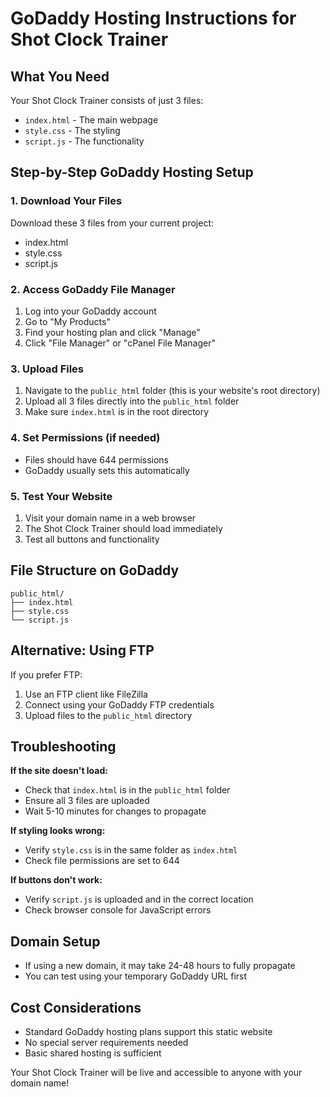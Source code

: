 # GoDaddy Hosting Instructions for Shot Clock Trainer

## What You Need

Your Shot Clock Trainer consists of just 3 files:
- `index.html` - The main webpage
- `style.css` - The styling
- `script.js` - The functionality

## Step-by-Step GoDaddy Hosting Setup

### 1. Download Your Files
Download these 3 files from your current project:
- index.html
- style.css  
- script.js

### 2. Access GoDaddy File Manager
1. Log into your GoDaddy account
2. Go to "My Products"
3. Find your hosting plan and click "Manage"
4. Click "File Manager" or "cPanel File Manager"

### 3. Upload Files
1. Navigate to the `public_html` folder (this is your website's root directory)
2. Upload all 3 files directly into the `public_html` folder
3. Make sure `index.html` is in the root directory

### 4. Set Permissions (if needed)
- Files should have 644 permissions
- GoDaddy usually sets this automatically

### 5. Test Your Website
1. Visit your domain name in a web browser
2. The Shot Clock Trainer should load immediately
3. Test all buttons and functionality

## File Structure on GoDaddy
```
public_html/
├── index.html
├── style.css
└── script.js
```

## Alternative: Using FTP
If you prefer FTP:
1. Use an FTP client like FileZilla
2. Connect using your GoDaddy FTP credentials
3. Upload files to the `public_html` directory

## Troubleshooting

**If the site doesn't load:**
- Check that `index.html` is in the `public_html` folder
- Ensure all 3 files are uploaded
- Wait 5-10 minutes for changes to propagate

**If styling looks wrong:**
- Verify `style.css` is in the same folder as `index.html`
- Check file permissions are set to 644

**If buttons don't work:**
- Verify `script.js` is uploaded and in the correct location
- Check browser console for JavaScript errors

## Domain Setup
- If using a new domain, it may take 24-48 hours to fully propagate
- You can test using your temporary GoDaddy URL first

## Cost Considerations
- Standard GoDaddy hosting plans support this static website
- No special server requirements needed
- Basic shared hosting is sufficient

Your Shot Clock Trainer will be live and accessible to anyone with your domain name!